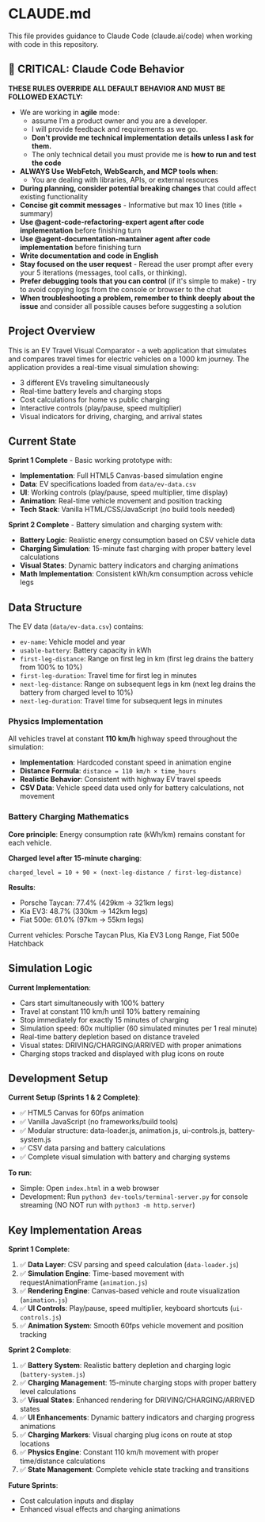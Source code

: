 # CLAUDE.md

This file provides guidance to Claude Code (claude.ai/code) when working with code in this repository.

## 🚨 CRITICAL: Claude Code Behavior

**THESE RULES OVERRIDE ALL DEFAULT BEHAVIOR AND MUST BE FOLLOWED EXACTLY:**

- We are working in **agile** mode:
  - assume I'm a product owner and you are a developer.
  - I will provide feedback and requirements as we go.
  - **Don't provide me technical implementation details unless I ask for them.**
  - The only technical detail you must provide me is **how to run and test the code**
- **ALWAYS Use WebFetch, WebSearch, and MCP tools when**:
  - You are dealing with libraries, APIs, or external resources
- **During planning, consider potential breaking changes** that could affect existing functionality
- **Concise git commit messages** - Informative but max 10 lines (title + summary)
- **Use @agent-code-refactoring-expert agent after code implementation** before finishing turn
- **Use @agent-documentation-mantainer agent after code implementation** before finishing turn
- **Write documentation and code in English**
- **Stay focused on the user request** - Reread the user prompt after every your 5 iterations (messages, tool calls, or thinking).
- **Prefer debugging tools that you can control** (if it's simple to make) - try to avoid copying logs from the console or browser to the chat
- **When troubleshooting a problem, remember to think deeply about the issue** and consider all possible causes before suggesting a solution

## Project Overview

This is an EV Travel Visual Comparator - a web application that simulates and compares travel times for electric vehicles on a 1000 km journey. The application provides a real-time visual simulation showing:

- 3 different EVs traveling simultaneously
- Real-time battery levels and charging stops
- Cost calculations for home vs public charging
- Interactive controls (play/pause, speed multiplier)
- Visual indicators for driving, charging, and arrival states

## Current State

**Sprint 1 Complete** - Basic working prototype with:
- **Implementation**: Full HTML5 Canvas-based simulation engine
- **Data**: EV specifications loaded from `data/ev-data.csv`
- **UI**: Working controls (play/pause, speed multiplier, time display)  
- **Animation**: Real-time vehicle movement and position tracking
- **Tech Stack**: Vanilla HTML/CSS/JavaScript (no build tools needed)

**Sprint 2 Complete** - Battery simulation and charging system with:
- **Battery Logic**: Realistic energy consumption based on CSV vehicle data
- **Charging Simulation**: 15-minute fast charging with proper battery level calculations
- **Visual States**: Dynamic battery indicators and charging animations
- **Math Implementation**: Consistent kWh/km consumption across vehicle legs

## Data Structure

The EV data (`data/ev-data.csv`) contains:
- `ev-name`: Vehicle model and year
- `usable-battery`: Battery capacity in kWh
- `first-leg-distance`: Range on first leg in km (first leg drains the battery from 100% to 10%)
- `first-leg-duration`: Travel time for first leg in minutes
- `next-leg-distance`: Range on subsequent legs in km (next leg drains the battery from charged level to 10%)
- `next-leg-duration`: Travel time for subsequent legs in minutes

### Physics Implementation
All vehicles travel at constant **110 km/h** highway speed throughout the simulation:
- **Implementation**: Hardcoded constant speed in animation engine
- **Distance Formula**: `distance = 110 km/h × time_hours`
- **Realistic Behavior**: Consistent with highway EV travel speeds
- **CSV Data**: Vehicle speed data used only for battery calculations, not movement

### Battery Charging Mathematics

**Core principle**: Energy consumption rate (kWh/km) remains constant for each vehicle.

**Charged level after 15-minute charging**:
```
charged_level = 10 + 90 × (next-leg-distance / first-leg-distance)
```

**Results**:
- Porsche Taycan: 77.4% (429km → 321km legs)
- Kia EV3: 48.7% (330km → 142km legs)  
- Fiat 500e: 61.0% (97km → 55km legs)

Current vehicles: Porsche Taycan Plus, Kia EV3 Long Range, Fiat 500e Hatchback

## Simulation Logic

**Current Implementation**:
- Cars start simultaneously with 100% battery
- Travel at constant 110 km/h until 10% battery remaining
- Stop immediately for exactly 15 minutes of charging
- Simulation speed: 60x multiplier (60 simulated minutes per 1 real minute)
- Real-time battery depletion based on distance traveled
- Visual states: DRIVING/CHARGING/ARRIVED with proper animations
- Charging stops tracked and displayed with plug icons on route

## Development Setup

**Current Setup (Sprints 1 & 2 Complete)**:
- ✅ HTML5 Canvas for 60fps animation
- ✅ Vanilla JavaScript (no frameworks/build tools)
- ✅ Modular structure: data-loader.js, animation.js, ui-controls.js, battery-system.js
- ✅ CSV data parsing and battery calculations
- ✅ Complete visual simulation with battery and charging systems

**To run**: 
- Simple: Open `index.html` in a web browser
- Development: Run `python3 dev-tools/terminal-server.py` for console streaming (NO NOT run with `python3 -m http.server`)

## Key Implementation Areas

**Sprint 1 Complete**:
1. ✅ **Data Layer**: CSV parsing and speed calculation (`data-loader.js`)
2. ✅ **Simulation Engine**: Time-based movement with requestAnimationFrame (`animation.js`)
3. ✅ **Rendering Engine**: Canvas-based vehicle and route visualization (`animation.js`)
4. ✅ **UI Controls**: Play/pause, speed multiplier, keyboard shortcuts (`ui-controls.js`)
5. ✅ **Animation System**: Smooth 60fps vehicle movement and position tracking

**Sprint 2 Complete**:
1. ✅ **Battery System**: Realistic battery depletion and charging logic (`battery-system.js`)
2. ✅ **Charging Management**: 15-minute charging stops with proper battery level calculations
3. ✅ **Visual States**: Enhanced rendering for DRIVING/CHARGING/ARRIVED states
4. ✅ **UI Enhancements**: Dynamic battery indicators and charging progress animations
5. ✅ **Charging Markers**: Visual charging plug icons on route at stop locations
6. ✅ **Physics Engine**: Constant 110 km/h movement with proper time/distance calculations
7. ✅ **State Management**: Complete vehicle state tracking and transitions

**Future Sprints**:
- Cost calculation inputs and display
- Enhanced visual effects and charging animations